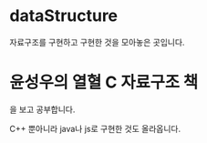 # dataStructure
자료구조를 구현하고 구현한 것을 모아놓은 곳입니다.


# 윤성우의 열혈 C 자료구조 책
을 보고 공부합니다.

C++ 뿐아니라 
java나 js로 구현한 것도 올라옵니다.
